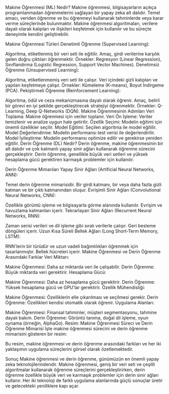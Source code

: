 Makine Öğrenmesi (ML) Nedir?
Makine öğrenmesi, bilgisayarların açıkça programlanmadan öğrenmelerini sağlayan bir yapay zeka alt dalıdır. Temel amacı, veriden öğrenme ve bu öğrenmeyi kullanarak tahminlerde veya karar verme süreçlerinde bulunmaktır. Makine öğrenmesi algoritmaları, verilere dayalı olarak kalıpları ve ilişkileri keşfetmek için kullanılır ve bu süreçte deneyimle kendini geliştirebilir.

Makine Öğrenmesi Türleri
Denetimli Öğrenme (Supervised Learning):

Algoritma, etiketlenmiş bir veri seti ile eğitilir.
Amaç, girdi verilerine karşılık gelen doğru çıktıları öğrenmektir.
Örnekler: Regresyon (Linear Regression), Sınıflandırma (Logistic Regression, Support Vector Machines).
Denetimsiz Öğrenme (Unsupervised Learning):

Algoritma, etiketlenmemiş veri seti ile çalışır.
Veri içindeki gizli kalıpları ve yapıları keşfetmeye çalışır.
Örnekler: Kümeleme (K-means), Boyut İndirgeme (PCA).
Pekiştirmeli Öğrenme (Reinforcement Learning):

Algoritma, ödül ve ceza mekanizmasına dayalı olarak öğrenir.
Amaç, belirli bir görevi en iyi şekilde gerçekleştirecek stratejiyi öğrenmektir.
Örnekler: Q-Learning, Deep Q-Networks (DQN).
Makine Öğrenmesinin Adımları
Veri Toplama: Makine öğrenmesi için veriler toplanır.
Veri Ön İşleme: Veriler temizlenir ve analize uygun hale getirilir.
Özellik Seçimi: Modelin eğitimi için önemli özellikler seçilir.
Model Eğitimi: Seçilen algoritma ile model eğitilir.
Model Değerlendirme: Modelin performansı test verisi ile değerlendirilir.
Model İyileştirme: Modelin performansı optimize edilir ve gerekirse yeniden eğitilir.
Derin Öğrenme (DL) Nedir?
Derin öğrenme, makine öğrenmesinin bir alt dalıdır ve çok katmanlı yapay sinir ağları kullanarak öğrenme sürecini gerçekleştirir. Derin öğrenme, genellikle büyük veri setleri ve yüksek hesaplama gücü gerektiren karmaşık problemler için kullanılır.

Derin Öğrenme Mimarıları
Yapay Sinir Ağları (Artificial Neural Networks, ANN):

Temel derin öğrenme mimarisidir.
Bir girdi katmanı, bir veya daha fazla gizli katman ve bir çıktı katmanından oluşur.
Evrişimli Sinir Ağları (Convolutional Neural Networks, CNN):

Özellikle görüntü işleme ve bilgisayarla görme alanında kullanılır.
Evrişim ve havuzlama katmanları içerir.
Tekrarlayan Sinir Ağları (Recurrent Neural Networks, RNN):

Zaman serisi verileri ve dil işleme gibi sıralı verilerle çalışır.
Geri besleme döngüleri içerir.
Uzun Kısa Süreli Bellek Ağları (Long Short-Term Memory, LSTM):

RNN'lerin bir türüdür ve uzun vadeli bağımlılıkları öğrenmek için tasarlanmıştır.
Bellek hücreleri içerir.
Makine Öğrenmesi ve Derin Öğrenme Arasındaki Farklar
Veri Miktarı:

Makine Öğrenmesi: Daha az miktarda veri ile çalışabilir.
Derin Öğrenme: Büyük miktarda veri gerektirir.
Hesaplama Gücü:

Makine Öğrenmesi: Daha az hesaplama gücü gerektirir.
Derin Öğrenme: Yüksek hesaplama gücü ve GPU'lar gerektirir.
Özellik Mühendisliği:

Makine Öğrenmesi: Özelliklerin elle çıkarılması ve seçilmesi gerekir.
Derin Öğrenme: Özellikleri kendisi otomatik olarak öğrenir.
Uygulama Alanları:

Makine Öğrenmesi: Finansal tahminler, müşteri segmentasyonu, tahmine dayalı bakım.
Derin Öğrenme: Görüntü tanıma, doğal dil işleme, oyun oynama (örneğin, AlphaGo).
Resim: Makine Öğrenmesi Süreci ve Derin Öğrenme Mimarisi
İşte makine öğrenmesi sürecini ve derin öğrenme mimarisini gösteren bir resim:


Bu resim, makine öğrenmesi ve derin öğrenme arasındaki farkları ve her iki yaklaşımın uygulama süreçlerini görsel olarak özetlemektedir.

Sonuç
Makine öğrenmesi ve derin öğrenme, günümüzün en önemli yapay zeka teknolojilerindendir. Makine öğrenmesi, geniş bir veri seti ve çeşitli algoritmalar kullanarak öğrenme süreçlerini gerçekleştirirken, derin öğrenme özellikle büyük veri ve karmaşık problemler için derin sinir ağları kullanır. Her iki teknoloji de farklı uygulama alanlarında güçlü sonuçlar üretir ve gelecekteki yeniliklere kapı açar. 
